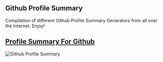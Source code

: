 ## Github Profile Summary
Compilation of different Github Profile Summary Generators from all over the Internet. Enjoy!

## [Profile Summary For Github](https://github.com/tipsy/profile-summary-for-github)
![Github Profile Summary]()
